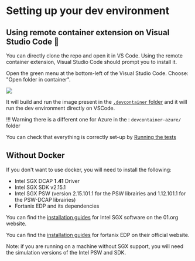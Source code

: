 # Setting up your dev environment

## Using remote container extension on Visual Studio Code 🐳

You can directly clone the repo and open it in VS Code. Using the remote container extension, Visual Studio Code should prompt you to install it. 

Open the green menu at the bottom-left of the Visual Studio Code.
Choose: "Open folder in container".

![](../../assets/Screenshot-vscode.png)

It will build and run the image present in the [`.devcontainer` folder](https://github.com/mithril-security/blindai-preview/tree/main/.devcontainer) and it will run the dev environment directly on VSCode.

!!! Warning 
    there is a different one for Azure in the : `devcontainer-azure/` folder

You can check that everything is correctly set-up by [Running the tests](../../index.md#testing)

## Without Docker

If you don't want to use docker, you will need to install the following:

* Intel SGX DCAP **1.41** Driver
* Intel SGX SDK v2.15.1
* Intel SGX PSW (version 2.15.101.1 for the PSW librairies and 1.12.101.1 for the PSW-DCAP librairies)
* Fortanix EDP and its dependencies

You can find the [installation guides](https://download.01.org/intel-sgx/sgx-linux/2.9/docs/) for Intel SGX software on the 01.org website.

You can find the [installation guides](https://edp.fortanix.com/docs/installation/guide/) for fortanix EDP on their official website. 

Note: if you are running on a machine without SGX support, you will need the simulation versions of the Intel PSW and SDK.